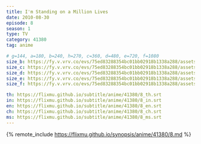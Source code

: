 ```yaml
---
title: I'm Standing on a Million Lives
date: 2010-08-30
episode: 8
season: 1
type: TV
category: 41380
tag: anime

# g=144, a=180, b=240, h=270, c=360, d=480, e=720, f=1080
size_b: https://fy.v.vrv.co/evs/75ed83288354bc01bb02918b1338a288/assets/86ac3fba314983540fd2b3799bca095e_3896419.mp4
size_c: https://fy.v.vrv.co/evs/75ed83288354bc01bb02918b1338a288/assets/86ac3fba314983540fd2b3799bca095e_3896418.mp4
size_d: https://fy.v.vrv.co/evs/75ed83288354bc01bb02918b1338a288/assets/86ac3fba314983540fd2b3799bca095e_3896420.mp4
size_e: https://fy.v.vrv.co/evs/75ed83288354bc01bb02918b1338a288/assets/86ac3fba314983540fd2b3799bca095e_3896421.mp4
size_f: https://fy.v.vrv.co/evs/75ed83288354bc01bb02918b1338a288/assets/86ac3fba314983540fd2b3799bca095e_3896422.mp4

th: https://flixmu.github.io/subtitle/anime/41380/8_th.srt
in: https://flixmu.github.io/subtitle/anime/41380/8_in.srt
en: https://flixmu.github.io/subtitle/anime/41380/8_en.srt
ch: https://flixmu.github.io/subtitle/anime/41380/8_ch.srt
ms: https://flixmu.github.io/subtitle/anime/41380/8_ms.srt
---
```

{% remote_include https://flixmu.github.io/synopsis/anime/41380/8.md %}
